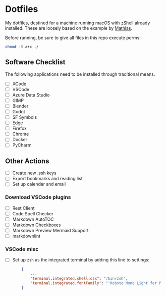 # Dotfiles

My dotfiles, destined for a machine running macOS with zShell already installed. These are loosely based on the example by [Mathias](https://github.com/mathiasbynens/dotfiles).

Before running, be sure to give all files in this repo execute perms:

```bash
chmod -R a+x ./
```

## Software Checklist

The following applications need to be installed through traditional means.

- [ ] XCode
- [ ] VSCode
- [ ] Azure Data Studio
- [ ] GIMP
- [ ] Blender
- [ ] Godot
- [ ] SF Symbols
- [ ] Edge
- [ ] Firefox
- [ ] Chrome
- [ ] Docker
- [ ] PyCharm

## Other Actions

- [ ] Create new .ssh keys
- [ ] Export bookmarks and reading list
- [ ] Set up calendar and email

### Download VSCode plugins

- [ ] Rest Client
- [ ] Code Spell Checker
- [ ] Markdown AutoTOC
- [ ] Markdown Checkboxes
- [ ] Markdown Preview Mermaid Support
- [ ] markdownlint

### VSCode misc

- [ ] Set up `zsh` as the integrated terminal by adding this line to settings:

    ```json
        {
            ...
            "terminal.integrated.shell.osx": "/bin/zsh",
            "terminal.integrated.fontFamily": "'Roboto Mono Light for Powerline', 'PowerlineSymbols'"
        }
    ```
